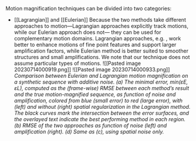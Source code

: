 Motion magnification techniques can be divided into two categories:
- [[Lagrangian]] and [[Eulerian]]
Because the two methods take different approaches to motion—Lagrangian approaches explicitly track motions, while our Eulerian approach does not— they can be used for complementary motion domains. Lagrangian approaches, e.g. , work better to enhance motions of fine point features and support larger amplification factors, while Eulerian method is better suited to smoother structures and small amplifications. We note that our technique does not assume particular types of motions. ![[Pasted image 20230714000919.png]]
![[Pasted image 20230714000933.png]]
*Comparison between Eulerian and Lagrangian motion magnification on a synthetic sequence with additive noise. (a) The minimal error, min(εE, εL), computed as the (frame-wise) RMSE between each method’s result and the true motion-magnified sequence, as function of noise and amplification, colored from blue (small error) to red (large error), with (left) and without (right) spatial regularization in the Lagrangian method. The black curves mark the intersection between the error surfaces, and the overlayed text indicate the best performing method in each region. (b) RMSE of the two approaches as function of noise (left) and amplification (right). (d) Same as (c), using spatial noise only.*
